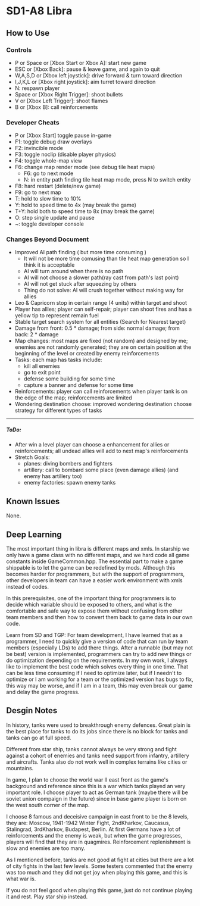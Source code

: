 # SD1-A8 Libra

## How to Use

### Controls

- P or Space or [Xbox Start or Xbox A]: start new game
- ESC or [Xbox Back]: pause & leave game, and again to quit
- W,A,S,D or [Xbox left joystick]: drive forward & turn toward direction
- I,J,K,L or [Xbox right joystick]: aim turret toward direction
- N: respawn player
- Space or [Xbox Right Trigger]: shoot bullets
- V or [Xbox Left Trigger]: shoot flames
- B or [Xbox B]: call reinforcements

### Developer Cheats

- P or [Xbox Start] toggle pause in-game
- F1: toggle debug draw overlays
- F2: invincible mode
- F3: toggle noclip (disable player physics)
- F4: toggle whole-map view
- F6: change map render mode (see debug tile heat maps)
  - F6: go to next mode
  - N: in entity path finding tile heat map mode, press N to switch entity
- F8: hard restart (delete/new game)
- F9: go to next map
- T: hold to slow time to 10%
- Y: hold to speed time to 4x (may break the game)
- T+Y: hold both to speed time to 8x (may break the game)
- O: step single update and pause
- ~: toggle developer console

### Changes Beyond Document

- Improved AI path finding ( but more time consuming )
  - It will not be more time comusing than tile heat map generation so I think it is acceptable
  - AI will turn around when there is no path
  - AI will not choose a slower path(ray cast from path's last point)
  - AI will not get stuck after squeezing by others
  - Thing do not solve: AI will crush together without making way for allies
- Leo & Capricorn stop in certain range (4 units) within target and shoot
- Player has allies; player can self-repair; player can shoot fires and has a yellow tip to represent remain fuel
- Stable target search system for all entities (Search for Nearest target)
- Damage from front: 0.5 * damage; from side: normal damage; from back: 2 * damage
- Map changes: most maps are fixed (not random) and designed by me; enemies are not randomly generated; they are on certain position at the beginning of the level or created by enemy reinforcements
- Tasks: each map has tasks include:
  - kill all enemies
  - go to exit point 
  - defense some building for some time
  - capture a banner and defense for some time
- Reinforcements: player can call reinforcements when player tank is on the edge of the map; reinforcements are limited
- Wondering destination choose: improved wondering destination choose strategy for different types of tasks
----------------------------------
##### ToDo:
- After win a level player can choose a enhancement for allies or reinforcements; all undead allies will add to next map's reinforcements
- Stretch Goals:
  - planes: diving bombers and fighters
  - artillery: call to bombard some place (even damage allies) (and enemy has artillery too)
  - enemy factories: spawn enemy tanks

## Known Issues

None.

## Deep Learning

The most important thing in libra is different maps and xmls. In starship we only have a game class with no different maps, and we hard code all game constants inside GameCommon.hpp. The essential part to make a game shippable is to let the game can be redefined by mods. Although this becomes harder for programmers, but with the support of programmers, other developers in team can have a easier work environment with xmls instead of codes.

In this prerequisites, one of the important thing for programmers is to decide which variable should be exposed to others, and what is the comfortable and safe way to expose them without confusing from other team members and then how to convert them back to game data in our own code.

Learn from SD and TGP: For team development, I have learned that as a programmer, I need to quickly give a version of code that can run by team members (especially LDs) to add there things. After a runnable (but may not be best) version is implemented, programmers can try to add new things or do optimization depending on the requirements. In my own work, I always like to implement the best code which solves every thing in one time. That can be less time consuming if I need to optimize later, but if I needn't to optimize or I am working for a team or the optimized version has bugs to fix, this way may be worse, and if I am in a team, this may even break our game and delay the game progress.

## Desgin Notes

In history, tanks were used to breakthrough enemy defences. Great plain is the best place for tanks to do its jobs since there is no block for tanks and tanks can go at full speed.

Different from star ship, tanks cannot always be very strong and fight against a cohort of enemies and tanks need support from infantry, artillery and aircrafts. Tanks also do not work well in complex terrains like cities or mountains.

In game, I plan to choose the world war II east front as the game's background and reference since this is a war which tanks played an very important role. I choose player to act as German tank (maybe there will be soviet union compaign in the future) since in base game player is born on the west south corner of the map.

I choose 8 famous and deceisive campaign in east front to be the 8 levels, they are: Moscow, 1941-1942 Winter Fight, 2ndKharkov, Caucasus, Stalingrad, 3rdKharkov, Budapest, Berlin. At first Germans have a lot of reinforcements and the enemy is weak, but when the game progresses, players will find that they are in quagmires. Reinforcement replenishment is slow and enemies are too many.

As I mentioned before, tanks are not good at fight at cities but there are a lot of city fights in the last few levels. Some testers commented that the enemy was too much and they did not get joy when playing this game, and this is what war is.

If you do not feel good when playing this game, just do not continue playing it and rest. Play star ship instead.
